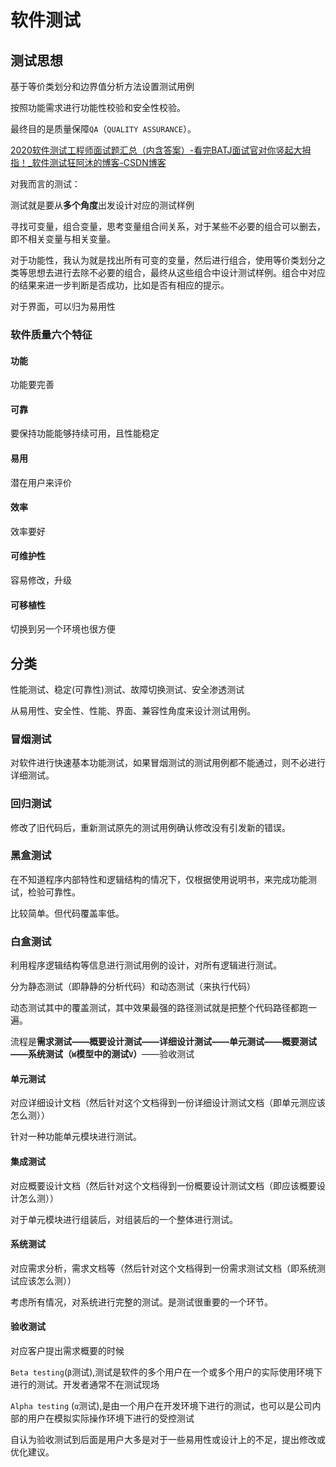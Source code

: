 # 软件测试

## 测试思想

基于等价类划分和边界值分析方法设置测试用例

按照功能需求进行功能性校验和安全性校验。

最终目的是质量保障`QA`（`QUALITY ASSURANCE`）。

[2020软件测试工程师面试题汇总（内含答案）-看完BATJ面试官对你竖起大拇指！_软件测试狂阿沐的博客-CSDN博客](https://blog.csdn.net/weixin_47197994/article/details/106334704)

对我而言的测试：

测试就是要从**多个角度**出发设计对应的测试样例

寻找可变量，组合变量，思考变量组合间关系，对于某些不必要的组合可以删去，即不相关变量与相关变量。

对于功能性，我认为就是找出所有可变的变量，然后进行组合，使用等价类划分之类等思想去进行去除不必要的组合，最终从这些组合中设计测试样例。组合中对应的结果来进一步判断是否成功，比如是否有相应的提示。

对于界面，可以归为易用性

### 软件质量六个特征

#### 功能

功能要完善

#### 可靠

要保持功能能够持续可用，且性能稳定

#### 易用

潜在用户来评价

#### 效率

效率要好

#### 可维护性

容易修改，升级

#### 可移植性

切换到另一个环境也很方便

## 分类

性能测试、稳定(可靠性)测试、故障切换测试、安全渗透测试

从易用性、安全性、性能、界面、兼容性角度来设计测试用例。

### 冒烟测试

对软件进行快速基本功能测试，如果冒烟测试的测试用例都不能通过，则不必进行详细测试。

### 回归测试

修改了旧代码后，重新测试原先的测试用例确认修改没有引发新的错误。

### 黑盒测试

在不知道程序内部特性和逻辑结构的情况下，仅根据使用说明书，来完成功能测试，检验可靠性。

比较简单。但代码覆盖率低。

### 白盒测试

利用程序逻辑结构等信息进行测试用例的设计，对所有逻辑进行测试。

分为静态测试（即静静的分析代码）和动态测试（来执行代码）

动态测试其中的覆盖测试，其中效果最强的路径测试就是把整个代码路径都跑一遍。

流程是**需求测试——概要设计测试——详细设计测试——单元测试——概要测试——系统测试（`W`模型中的测试`V`）**——验收测试

#### 单元测试

对应详细设计文档（然后针对这个文档得到一份详细设计测试文档（即单元测应该怎么测））

针对一种功能单元模块进行测试。

#### 集成测试

对应概要设计文档（然后针对这个文档得到一份概要设计测试文档（即应该概要设计怎么测））

对于单元模块进行组装后，对组装后的一个整体进行测试。

#### 系统测试

对应需求分析，需求文档等（然后针对这个文档得到一份需求测试文档（即系统测试应该怎么测））

考虑所有情况，对系统进行完整的测试。是测试很重要的一个环节。

#### 验收测试

对应客户提出需求概要的时候

`Beta testing`(`β`测试),测试是软件的多个用户在一个或多个用户的实际使用环境下进行的测试。开发者通常不在测试现场

`Alpha testing` (`α`测试),是由一个用户在开发环境下进行的测试，也可以是公司内部的用户在模拟实际操作环境下进行的受控测试

自认为验收测试到后面是用户大多是对于一些易用性或设计上的不足，提出修改或优化建议。

